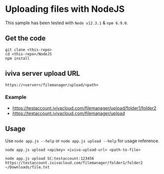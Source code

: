 # Uploading files with NodeJS

This sample has been tested with `Node v12.3.1` & `npm 6.9.0`.

## Get the code

```text
git clone <this-repo>
cd <this-repo>/NodeJS
npm install
```

## iviva server upload URL

``` text
https://<server>/filemanager/upload/<path>
```

### Example

* <https://testaccount.ivivacloud.com/filemanager/upload/folder1/folder2>
* <https://testaccount.ivivacloud.com/filemanager/upload>

## Usage

Use `node app.js --help` or `node app.js upload --help` for usage reference.

```text
node app.js upload <apikey> <iviva-upload-url> <path-to-file>

node app.js upload SC:testaccount:123456 https://testaccount.ivivacloud.com/filemanager/folder1/folder2 ~/Downloads/file.txt
````
